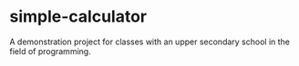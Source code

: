 # simple-calculator
A demonstration project for classes with an upper secondary school in the field of programming.
